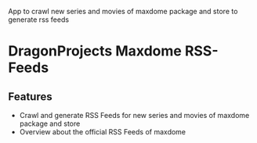 App to crawl new series and movies of maxdome package and store to generate rss feeds
# DragonProjects Maxdome RSS-Feeds

## Features
* Crawl and generate RSS Feeds for new series and movies of maxdome package and store
* Overview about the official RSS Feeds of maxdome
